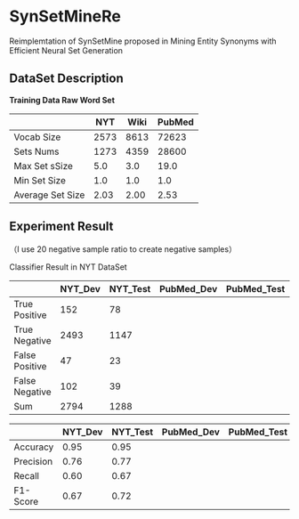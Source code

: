 # SynSetMineRe
Reimplemtation of SynSetMine proposed in Mining Entity Synonyms with Efficient Neural Set Generation


## DataSet Description

**Training Data Raw Word Set**

|                  | NYT  | Wiki | PubMed |
| ---------------- | ---- | ---- | ------ |
| Vocab Size       | 2573 | 8613 | 72623  |
| Sets Nums        | 1273 | 4359 | 28600  |
| Max Set sSize    | 5.0  | 3.0  | 19.0   |
| Min Set Size     | 1.0  | 1.0  | 1.0    |
| Average Set Size | 2.03 | 2.00 | 2.53   |



## Experiment Result

（I use 20 negative sample ratio to create negative samples）

Classifier Result in NYT DataSet

|                | NYT_Dev | NYT_Test | PubMed_Dev | PubMed_Test | Wiki_Dev | Wiki_Test |
| -------------- | ----------- | ------------ | ---- | ---- | ---- | ---- |
| True Positive  | 152 | 78 |      |      |      ||
| True Negative  | 2493 | 1147 |      |      |      ||
| False Positive | 47 | 23 |      |      |      ||
| False Negative | 102 | 39 |      |      |      ||
| Sum | 2794 | 1288 |      |      |      ||

|                | NYT_Dev | NYT_Test | PubMed_Dev | PubMed_Test | Wiki_Dev |
| -------------- | ----------- | ------------ | ---- | ---- | ---- |
| Accuracy | 0.95 | 0.95 |      |      |      |
| Precision | 0.76 | 0.77 |      |      |      |
| Recall | 0.60 | 0.67 |      |      |      |
| F1-Score | 0.67 | 0.72 |      |      |      |

